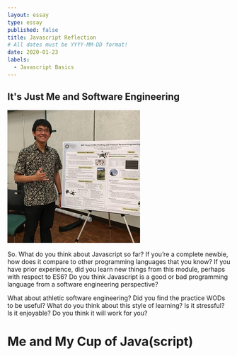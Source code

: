 ```yaml
---
layout: essay
type: essay
published: false
title: Javascript Reflection
# All dates must be YYYY-MM-DD format!
date: 2020-01-23
labels:
  - Javascript Basics
---
```


## It's Just Me and Software Engineering

<img class="ui medium left floated rounded image" src="../images/intro_mePoster.jpg">

So. What do you think about Javascript so far? If you’re a complete newbie, how does it compare to other programming languages that you know? If you have prior experience, did you learn new things from this module, perhaps with respect to ES6? Do you think Javascript is a good or bad programming language from a software engineering perspective?

What about athletic software engineering? Did you find the practice WODs to be useful? What do you think about this style of learning? Is it stressful? Is it enjoyable? Do you think it will work for you?


# Me and My Cup of Java(script)



